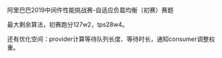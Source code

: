 阿里巴巴2019中间件性能挑战赛-自适应负载均衡（初赛）赛题

最大剩余算法，初赛跑分127w2，tps28w4。


还有优化空间：provider计算等待队列长度、等待时长，通知consumer调整权重。
